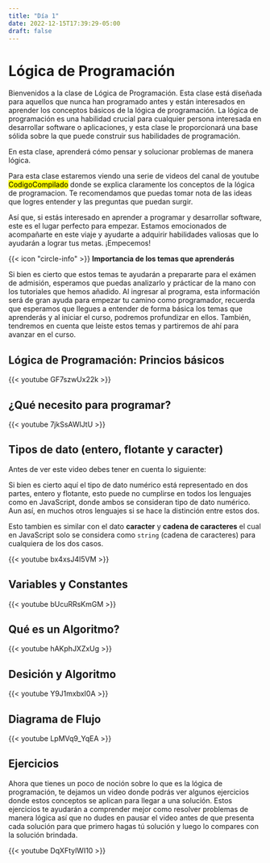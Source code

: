 ```yaml
---
title: "Día 1"
date: 2022-12-15T17:39:29-05:00
draft: false
---
```


# Lógica de Programación

Bienvenidos a la clase de Lógica de Programación. Esta clase está diseñada para aquellos que nunca han programado antes y están interesados en aprender los conceptos básicos de la lógica de programación. La lógica de programación es una habilidad crucial para cualquier persona interesada en desarrollar software o aplicaciones, y esta clase le proporcionará una base sólida sobre la que puede construir sus habilidades de programación.

En esta clase, aprenderá cómo pensar y solucionar problemas de manera lógica.

Para esta clase estaremos viendo una serie de videos del canal de youtube <mark>CodigoCompilado</mark> donde se explica claramente los conceptos de la lógica de programacion. Te recomendamos que puedas tomar nota de las ideas que logres entender y las preguntas que puedan surgir.

Así que, si estás interesado en aprender a programar y desarrollar software, este es el lugar perfecto para empezar. Estamos emocionados de acompañarte en este viaje y ayudarte a adquirir habilidades valiosas que lo ayudarán a lograr tus metas. ¡Empecemos!

<div class="flex flex-col px-4 py-2 mb-8 text-base rounded-md bg-primary-100 dark:bg-primary-900">
  <div style="gap: 1rem;" class="flex items-center ltr:pr-3 rtl:pl-3 text-primary-400">
    <span>{{< icon "circle-info" >}}</span>
    <b>Importancia de los temas que aprenderás</b>
  </div>
  <span class="dark:text-neutral-300">

  Si bien es cierto que estos temas te ayudarán a prepararte para el exámen de admisión, esperamos que puedas analizarlo y prácticar de la mano con los tutoriales que hemos añadido. Al ingresar al programa, esta información será de gran ayuda para empezar tu camino como programador, recuerda que esperamos que llegues a entender de forma básica los temas que aprenderás y al iniciar el curso, podremos profundizar en ellos. También, tendremos en cuenta que leiste estos temas y partiremos de ahí para avanzar en el curso.
  </span>
</div>

## Lógica de Programación: Princios básicos

{{< youtube GF7szwUx22k >}}

## ¿Qué necesito para programar?

{{< youtube 7jkSsAWlJtU >}}

## Tipos de dato (entero, flotante y caracter)

Antes de ver este video debes tener en cuenta lo siguiente:

Si bien es cierto aquí el tipo de dato numérico está representado en dos partes, entero y flotante, esto puede no cumplirse en todos los lenguajes como en JavaScript, donde ambos se consideran tipo de dato numérico. Aun así, en muchos otros lenguajes si se hace la distinción entre estos dos.

Esto tambien es similar con el dato **caracter** y **cadena de caracteres** el cual en JavaScript solo se considera como `string` (cadena de caracteres) para cualquiera de los dos casos.

{{< youtube bx4xsJ4I5VM >}}

## Variables y Constantes

{{< youtube bUcuRRsKmGM >}}

## Qué es un Algoritmo?

{{< youtube hAKphJXZxUg >}}

## Desición y Algoritmo

{{< youtube Y9J1mxbxI0A >}}

## Diagrama de Flujo

{{< youtube LpMVq9_YqEA >}}

## Ejercicios

Ahora que tienes un poco de noción sobre lo que es la lógica de programación, te dejamos un video donde podrás ver algunos ejercicios donde estos conceptos se aplican para llegar a una solución. Estos ejercicios te ayudarán a comprender mejor como resolver problemas de manera lógica así que no dudes en pausar el video antes de que presenta cada solución para que primero hagas tú solución y luego lo compares con la solución brindada.

{{< youtube DqXFtylWI10 >}}